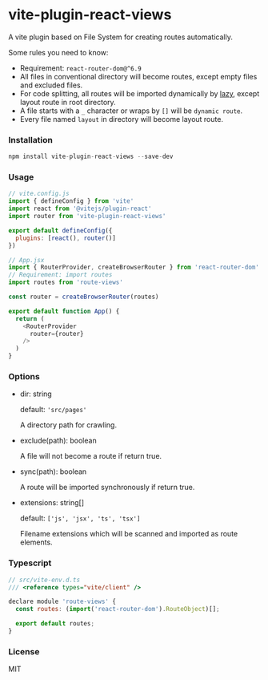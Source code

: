 # vite-plugin-react-views
A vite plugin based on File System for creating routes automatically.

Some rules you need to know:
- Requirement: `react-router-dom@^6.9`
- All files in conventional directory will become routes, except empty files and excluded files.
- For code splitting, all routes will be imported dynamically by [lazy](https://reactrouter.com/en/dev/route/lazy), except layout route in root directory.
- A file starts with a `_` character or wraps by `[]` will be `dynamic route`.
- Every file named `layout` in directory will become layout route.

### Installation
```js
npm install vite-plugin-react-views --save-dev
```

### Usage
```js
// vite.config.js
import { defineConfig } from 'vite'
import react from '@vitejs/plugin-react'
import router from 'vite-plugin-react-views'

export default defineConfig({
  plugins: [react(), router()]
})

// App.jsx
import { RouterProvider, createBrowserRouter } from 'react-router-dom'
// Requirement: import routes
import routes from 'route-views'

const router = createBrowserRouter(routes)

export default function App() {
  return (
    <RouterProvider
      router={router}
    />
  )
}
```

### Options

- dir: string

  default: `'src/pages'`

  A directory path for crawling.

- exclude(path): boolean

  A file will not become a route if return true.

- sync(path): boolean

  A route will be imported synchronously if return true.

- extensions: string[]

  default: `['js', 'jsx', 'ts', 'tsx']`

  Filename extensions which will be scanned and imported as route elements.

### Typescript
```js
// src/vite-env.d.ts
/// <reference types="vite/client" />

declare module 'route-views' {
  const routes: (import('react-router-dom').RouteObject)[];

  export default routes;
}
```

### License
MIT
